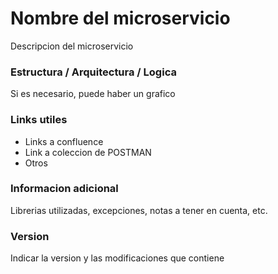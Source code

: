 # Nombre del microservicio

Descripcion del microservicio

### Estructura / Arquitectura / Logica

Si es necesario, puede haber un grafico

### Links utiles

* Links a confluence
* Link a coleccion de POSTMAN
* Otros

### Informacion adicional

Librerias utilizadas, excepciones, notas a tener en cuenta, etc.

### Version

Indicar la version y las modificaciones que contiene